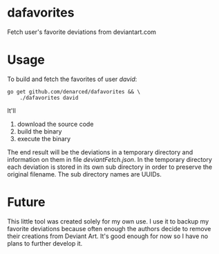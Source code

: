 # dafavorites
Fetch user's favorite deviations from deviantart.com

# Usage
To build and fetch the favorites of user _david_:

    go get github.com/denarced/dafavorites && \
        ./dafavorites david
  
It'll

1. download the source code
2. build the binary
3. execute the binary

The end result will be the deviations in a temporary directory and information on them in file _deviantFetch.json_. In the temporary directory each deviation is stored in its own sub directory in order to preserve the original filename. The sub directory names are UUIDs.

# Future
This little tool was created solely for my own use. I use it to backup my favorite deviations because often enough the authors decide to remove their creations from Deviant Art. It's good enough for now so I have no plans to further develop it.

